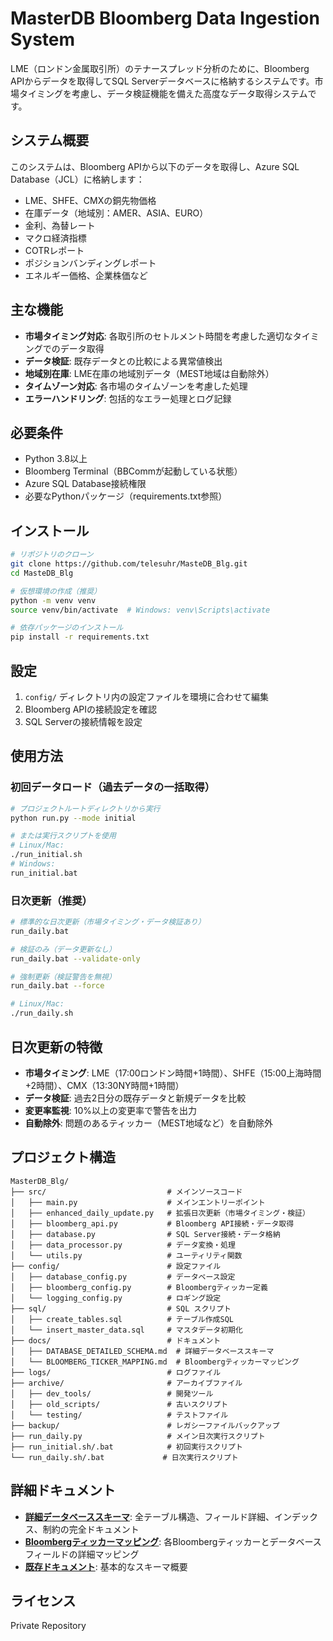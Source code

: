 # MasterDB Bloomberg Data Ingestion System

LME（ロンドン金属取引所）のテナースプレッド分析のために、Bloomberg APIからデータを取得してSQL Serverデータベースに格納するシステムです。市場タイミングを考慮し、データ検証機能を備えた高度なデータ取得システムです。

## システム概要

このシステムは、Bloomberg APIから以下のデータを取得し、Azure SQL Database（JCL）に格納します：
- LME、SHFE、CMXの銅先物価格
- 在庫データ（地域別：AMER、ASIA、EURO）
- 金利、為替レート
- マクロ経済指標
- COTRレポート
- ポジションバンディングレポート
- エネルギー価格、企業株価など

## 主な機能

- **市場タイミング対応**: 各取引所のセトルメント時間を考慮した適切なタイミングでのデータ取得
- **データ検証**: 既存データとの比較による異常値検出
- **地域別在庫**: LME在庫の地域別データ（MEST地域は自動除外）
- **タイムゾーン対応**: 各市場のタイムゾーンを考慮した処理
- **エラーハンドリング**: 包括的なエラー処理とログ記録

## 必要条件

- Python 3.8以上
- Bloomberg Terminal（BBCommが起動している状態）
- Azure SQL Database接続権限
- 必要なPythonパッケージ（requirements.txt参照）

## インストール

```bash
# リポジトリのクローン
git clone https://github.com/telesuhr/MasteDB_Blg.git
cd MasteDB_Blg

# 仮想環境の作成（推奨）
python -m venv venv
source venv/bin/activate  # Windows: venv\Scripts\activate

# 依存パッケージのインストール
pip install -r requirements.txt
```

## 設定

1. `config/` ディレクトリ内の設定ファイルを環境に合わせて編集
2. Bloomberg APIの接続設定を確認
3. SQL Serverの接続情報を設定

## 使用方法

### 初回データロード（過去データの一括取得）
```bash
# プロジェクトルートディレクトリから実行
python run.py --mode initial

# または実行スクリプトを使用
# Linux/Mac:
./run_initial.sh
# Windows:
run_initial.bat
```

### 日次更新（推奨）
```bash
# 標準的な日次更新（市場タイミング・データ検証あり）
run_daily.bat

# 検証のみ（データ更新なし）
run_daily.bat --validate-only

# 強制更新（検証警告を無視）
run_daily.bat --force

# Linux/Mac:
./run_daily.sh
```

## 日次更新の特徴

- **市場タイミング**: LME（17:00ロンドン時間+1時間）、SHFE（15:00上海時間+2時間）、CMX（13:30NY時間+1時間）
- **データ検証**: 過去2日分の既存データと新規データを比較
- **変更率監視**: 10%以上の変更率で警告を出力
- **自動除外**: 問題のあるティッカー（MEST地域など）を自動除外

## プロジェクト構造

```
MasterDB_Blg/
├── src/                           # メインソースコード
│   ├── main.py                    # メインエントリーポイント
│   ├── enhanced_daily_update.py   # 拡張日次更新（市場タイミング・検証）
│   ├── bloomberg_api.py           # Bloomberg API接続・データ取得
│   ├── database.py                # SQL Server接続・データ格納
│   ├── data_processor.py          # データ変換・処理
│   └── utils.py                   # ユーティリティ関数
├── config/                        # 設定ファイル
│   ├── database_config.py         # データベース設定
│   ├── bloomberg_config.py        # Bloombergティッカー定義
│   └── logging_config.py          # ロギング設定
├── sql/                           # SQL スクリプト
│   ├── create_tables.sql          # テーブル作成SQL
│   └── insert_master_data.sql     # マスタデータ初期化
├── docs/                          # ドキュメント
│   ├── DATABASE_DETAILED_SCHEMA.md  # 詳細データベーススキーマ
│   └── BLOOMBERG_TICKER_MAPPING.md  # Bloombergティッカーマッピング
├── logs/                          # ログファイル
├── archive/                       # アーカイブファイル
│   ├── dev_tools/                 # 開発ツール
│   ├── old_scripts/               # 古いスクリプト
│   └── testing/                   # テストファイル
├── backup/                        # レガシーファイルバックアップ
├── run_daily.py                   # メイン日次実行スクリプト
├── run_initial.sh/.bat            # 初回実行スクリプト
└── run_daily.sh/.bat             # 日次実行スクリプト
```

## 詳細ドキュメント

- **[詳細データベーススキーマ](docs/DATABASE_DETAILED_SCHEMA.md)**: 全テーブル構造、フィールド詳細、インデックス、制約の完全ドキュメント
- **[Bloombergティッカーマッピング](docs/BLOOMBERG_TICKER_MAPPING.md)**: 各Bloombergティッカーとデータベースフィールドの詳細マッピング
- **[既存ドキュメント](DATABASE_SCHEMA_DOCUMENTATION.md)**: 基本的なスキーマ概要

## ライセンス

Private Repository